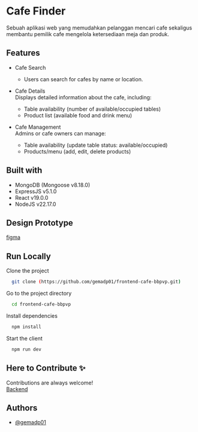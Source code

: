 # Cafe Finder

Sebuah aplikasi web yang memudahkan pelanggan mencari cafe sekaligus membantu pemilik cafe mengelola ketersediaan meja dan produk.

## Features

- Cafe Search  
    - Users can search for cafes by name or location.

- Cafe Details  
Displays detailed information about the cafe, including:  
    - Table availability (number of available/occupied tables)  
    - Product list (available food and drink menu)

- Cafe Management  
Admins or cafe owners can manage:  
    - Table availability (update table status: available/occupied)  
    - Products/menu (add, edit, delete products)

## Built with

- MongoDB (Mongoose v8.18.0)
- ExpressJS v5.1.0
- React v19.0.0
- NodeJS v22.17.0

## Design Prototype
[figma](https://www.figma.com/design/9xdtiurKDJnKsZB270lMcS/cafe-prototype?m=auto&t=Aoa55YHK1BmHFYV7-1)

## Run Locally

Clone the project

```bash
  git clone (https://github.com/gemadp01/frontend-cafe-bbpvp.git)
```

Go to the project directory

```bash
  cd frontend-cafe-bbpvp
```

Install dependencies

```bash
  npm install
```

Start the client
```bash
  npm run dev
```

## Here to Contribute ✨

Contributions are always welcome!   
[Backend](https://github.com/gemadp01/backend-cafe-bbpvp)

## Authors

- [@gemadp01](https://www.github.com/gemadp01)
